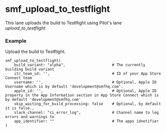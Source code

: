# smf_upload_to_testflight

This lane uploads the build to Testflight using Pilot's lane *upload_to_testflight*.

### Example
Upload the build to Testflight.
```
smf_upload_to_testflight(
    build_variant: "alpha",                     # The currently building build variant
    itc_team_id: '',                            # ID of your App Store Connect team
    username: '',                               # Optional, Apple ID Username which is by default 'development@smfhq.com'.
    apple_id: '',                               # Optional, Apple ID property in the App Information section in App Store Connect which is by default 'development@smfhq.com' 
    skip_waiting_for_build_processing: false    # Optional, by default it is false.,
    slack_channel: "ci_error_log",              # Channel name to log errors and warnings to
    app_identifier: ""                          # The apps idnetifier
)
``` 